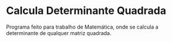 # Calcula Determinante Quadrada
 Programa feito para trabalho de Matemática, onde se calcula a determinante de qualquer matriz quadrada.
